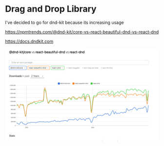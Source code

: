 # Drag and Drop Library

I've decided to go for dnd-kit because its increasing usage

https://npmtrends.com/@dnd-kit/core-vs-react-beautiful-dnd-vs-react-dnd

https://docs.dndkit.com

![Alt text](image.png)
